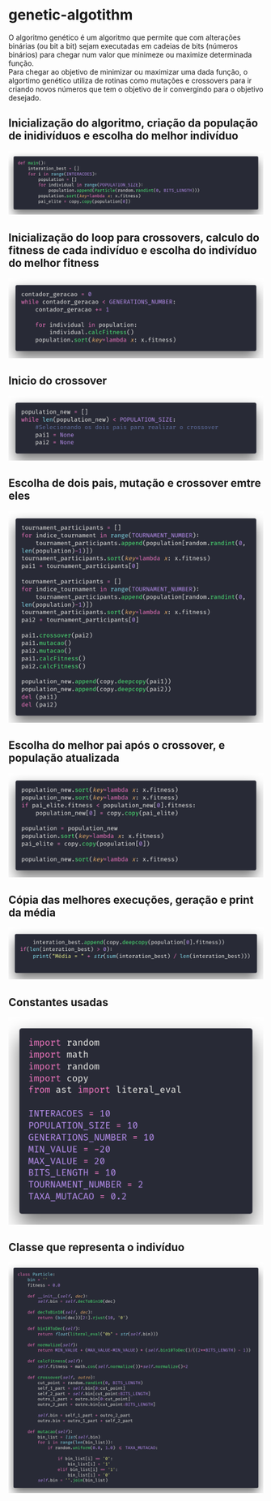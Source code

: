 # genetic-algotithm

O algoritmo genético é um algoritmo que permite que com alterações binárias (ou bit a bit) sejam executadas em cadeias de bits (números binários) para chegar num valor que minimeze ou maximize determinada função.
<br>
Para chegar ao objetivo de minimizar ou maximizar uma dada função, o algortimo genético utiliza de rotinas como mutações e crossovers para ir criando novos números que tem o objetivo de ir convergindo para o objetivo desejado.

## Inicialização do algoritmo, criação da população de inidivíduos e escolha do melhor indivíduo
![enter image description here](https://github.com/edsonboldrini/genetic-algotithm/blob/master/code1.png?raw=true)

## Inicialização do loop para crossovers, calculo do fitness de cada indivíduo e escolha do indivíduo do melhor fitness
![enter image description here](https://github.com/edsonboldrini/genetic-algotithm/blob/master/code2.png?raw=true)

## Inicio do crossover
![enter image description here](https://github.com/edsonboldrini/genetic-algotithm/blob/master/code3.png?raw=true)

## Escolha de dois pais, mutação e crossover emtre eles
![enter image description here](https://github.com/edsonboldrini/genetic-algotithm/blob/master/code4.png?raw=true)

## Escolha do melhor pai após o crossover, e população atualizada
![enter image description here](https://github.com/edsonboldrini/genetic-algotithm/blob/master/code5.png?raw=true)

## Cópia das melhores execuções, geração e print da média
![enter image description here](https://github.com/edsonboldrini/genetic-algotithm/blob/master/code6.png?raw=true)

## Constantes usadas
![enter image description here](https://github.com/edsonboldrini/genetic-algotithm/blob/master/code7.png?raw=true)

## Classe que representa o indivíduo
![enter image description here](https://github.com/edsonboldrini/genetic-algotithm/blob/master/code8.png?raw=true)
